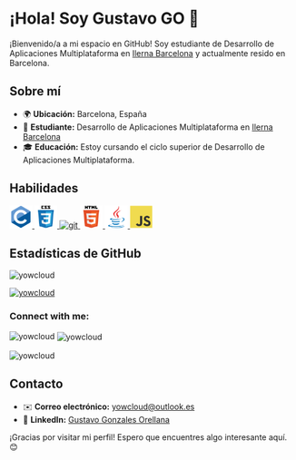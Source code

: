 # ¡Hola! Soy Gustavo GO 👋

¡Bienvenido/a a mi espacio en GitHub! Soy estudiante de Desarrollo de Aplicaciones Multiplataforma en [Ilerna Barcelona](https://www.ilerna.es/) y actualmente resido en Barcelona.

## Sobre mí

- 🌍 **Ubicación:** Barcelona, España
- 💼 **Estudiante:** Desarrollo de Aplicaciones Multiplataforma en [Ilerna Barcelona](https://www.ilerna.es/)
- 🎓 **Educación:** Estoy cursando el ciclo superior de Desarrollo de Aplicaciones Multiplataforma.

## Habilidades

<p align="left"> <a href="https://www.cprogramming.com/" target="_blank" rel="noreferrer"> <img src="https://raw.githubusercontent.com/devicons/devicon/master/icons/c/c-original.svg" alt="c" width="40" height="40"/> </a> <a href="https://www.w3schools.com/css/" target="_blank" rel="noreferrer"> <img src="https://raw.githubusercontent.com/devicons/devicon/master/icons/css3/css3-original-wordmark.svg" alt="css3" width="40" height="40"/> </a> <a href="https://git-scm.com/" target="_blank" rel="noreferrer"> <img src="https://www.vectorlogo.zone/logos/git-scm/git-scm-icon.svg" alt="git" width="40" height="40"/> </a> <a href="https://www.w3.org/html/" target="_blank" rel="noreferrer"> <img src="https://raw.githubusercontent.com/devicons/devicon/master/icons/html5/html5-original-wordmark.svg" alt="html5" width="40" height="40"/> </a> <a href="https://www.java.com" target="_blank" rel="noreferrer"> <img src="https://raw.githubusercontent.com/devicons/devicon/master/icons/java/java-original.svg" alt="java" width="40" height="40"/> </a> <a href="https://developer.mozilla.org/en-US/docs/Web/JavaScript" target="_blank" rel="noreferrer"> <img src="https://raw.githubusercontent.com/devicons/devicon/master/icons/javascript/javascript-original.svg" alt="javascript" width="40" height="40"/> </a> </p>





## Estadísticas de GitHub

<p align="left"> <img src="https://komarev.com/ghpvc/?username=yowcloud&label=Profile%20views&color=0e75b6&style=flat" alt="yowcloud" /> </p>

<p align="left"> <a href="https://github.com/ryo-ma/github-profile-trophy"><img src="https://github-profile-trophy.vercel.app/?username=yowcloud" alt="yowcloud" /></a> </p>

<h3 align="left">Connect with me:</h3>
<p align="left">
</p>

<p><img align="left" src="https://github-readme-stats.vercel.app/api/top-langs?username=yowcloud&show_icons=true&locale=en&layout=compact" alt="yowcloud" /></p>

<p>&nbsp;<img align="center" src="https://github-readme-stats.vercel.app/api?username=yowcloud&show_icons=true&locale=en" alt="yowcloud" /></p>

<p><img align="center" src="https://github-readme-streak-stats.herokuapp.com/?user=yowcloud&" alt="yowcloud" /></p>

## Contacto

- ✉️ **Correo electrónico:** yowcloud@outlook.es
- 🔗 **LinkedIn:** [Gustavo Gonzales Orellana](https://www.linkedin.com/in/gustavo-gonzales-orellana-a8270529b)

¡Gracias por visitar mi perfil! Espero que encuentres algo interesante aquí. 😊
